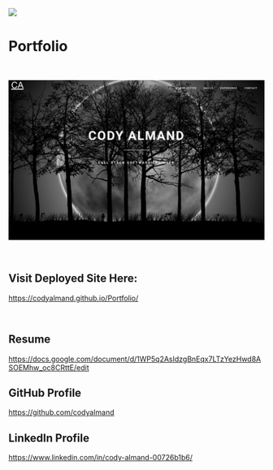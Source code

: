 ![](https://img.shields.io/badge/created%20by-CodyAlmand-red)

# Portfolio

<br>

![](./images/screenshot.png)

<br>

## Visit Deployed Site Here:
https://codyalmand.github.io/Portfolio/

<br>

## Resume
https://docs.google.com/document/d/1WP5q2AsIdzgBnEqx7LTzYezHwd8ASOEMhw_oc8CRttE/edit

## GitHub Profile
https://github.com/codyalmand

## LinkedIn Profile
 https://www.linkedin.com/in/cody-almand-00726b1b6/

<br>
